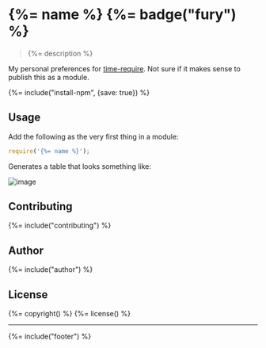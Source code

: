 # {%= name %} {%= badge("fury") %}

> {%= description %}

My personal preferences for [time-require](https://github.com/jaguard/time-require). Not sure if it makes sense to publish this as a module. 

{%= include("install-npm", {save: true}) %}

## Usage

Add the following as the very first thing in a module:

```js
require('{%= name %}');
```

Generates a table that looks something like:

![image](https://cloud.githubusercontent.com/assets/383994/6710475/5dfaa1e6-cd57-11e4-9d4e-3bd1fcd8812f.png)


## Contributing
{%= include("contributing") %}

## Author
{%= include("author") %}

## License
{%= copyright() %}
{%= license() %}

***

{%= include("footer") %}
